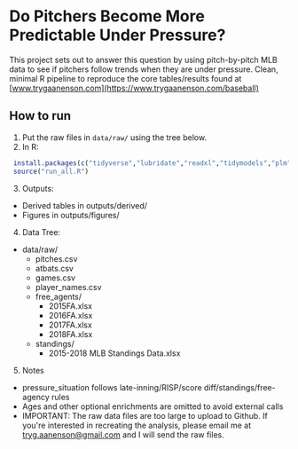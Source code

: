 # Do Pitchers Become More Predictable Under Pressure?

This project sets out to answer this question by using pitch-by-pitch MLB data to see if pitchers follow trends when they are under pressure. Clean, minimal R pipeline to reproduce the core tables/results found at [www.trygaanenson.com](https://www.trygaanenson.com/baseball)

## How to run
1. Put the raw files in `data/raw/` using the tree below.
2. In R:
```r
 install.packages(c("tidyverse","lubridate","readxl","tidymodels","plm","janitor","broom","svglite"))
 source("run_all.R")
```
3. Outputs:
- Derived tables in outputs/derived/
- Figures in outputs/figures/


4. Data Tree:
+ data/raw/
  + pitches.csv
  + atbats.csv
  + games.csv
  + player_names.csv
  + free_agents/
    - 2015FA.xlsx
    - 2016FA.xlsx
    - 2017FA.xlsx
    - 2018FA.xlsx
  + standings/
    - 2015-2018 MLB Standings Data.xlsx

5. Notes
- pressure_situation follows late-inning/RISP/score diff/standings/free-agency rules
- Ages and other optional enrichments are omitted to avoid external calls
- IMPORTANT: The raw data files are too large to upload to Github. If you're interested in recreating the analysis, please email me at tryg.aanenson@gmail.com and I will send the raw files. 
